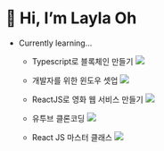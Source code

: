 # 👋 Hi, I’m Layla Oh 

- Currently learning...

  - Typescript로 블록체인 만들기 ![](https://us-central1-progress-markdown.cloudfunctions.net/progress/100)

  - 개발자를 위한 윈도우 셋업 ![](https://us-central1-progress-markdown.cloudfunctions.net/progress/100)
  - ReactJS로 영화 웹 서비스 만들기 ![](https://us-central1-progress-markdown.cloudfunctions.net/progress/61)
  - 유투브 클론코딩  ![](https://us-central1-progress-markdown.cloudfunctions.net/progress/8)

  - React JS 마스터 클래스 ![](https://us-central1-progress-markdown.cloudfunctions.net/progress/18)


<!---
jenny7120/jenny7120 is a ✨ special ✨ repository because its `README.md` (this file) appears on your GitHub profile.
You can click the Preview link to take a look at your changes.
--->
